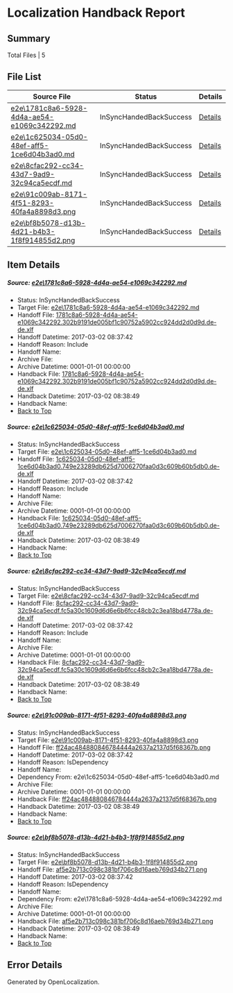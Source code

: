 # <a name='report-top'></a> Localization Handback Report

## Summary
 Total Files | 5

## File List
 Source File | Status | Details 
 ----------- | ------ | ------- 
 [e2e\1781c8a6-5928-4d4a-ae54-e1069c342292.md](https://github.com/OpenLocalizationTestOrg/ol-test4/blob/53e287e0fd0fe75ccb1dac412a261e2fa0166e8f/e2e/1781c8a6-5928-4d4a-ae54-e1069c342292.md) | InSyncHandedBackSuccess | [Details](#3e6154c1c33ff77cbf67831ae7d18947a54b23662)
 [e2e\1c625034-05d0-48ef-aff5-1ce6d04b3ad0.md](https://github.com/OpenLocalizationTestOrg/ol-test4/blob/53e287e0fd0fe75ccb1dac412a261e2fa0166e8f/e2e/1c625034-05d0-48ef-aff5-1ce6d04b3ad0.md) | InSyncHandedBackSuccess | [Details](#61cd4d0d2bd961b4b9ee964190676de3c784da6a3)
 [e2e\8cfac292-cc34-43d7-9ad9-32c94ca5ecdf.md](https://github.com/OpenLocalizationTestOrg/ol-test4/blob/53e287e0fd0fe75ccb1dac412a261e2fa0166e8f/e2e/8cfac292-cc34-43d7-9ad9-32c94ca5ecdf.md) | InSyncHandedBackSuccess | [Details](#aa654f24928d6907db0fed5f4a197a29a4869c4611)
 [e2e\91c009ab-8171-4f51-8293-40fa4a8898d3.png](https://github.com/OpenLocalizationTestOrg/ol-test4/blob/53e287e0fd0fe75ccb1dac412a261e2fa0166e8f/e2e/91c009ab-8171-4f51-8293-40fa4a8898d3.png) | InSyncHandedBackSuccess | [Details](#ff24ac484880846784444a2637a2137d5f68367b12)
 [e2e\bf8b5078-d13b-4d21-b4b3-1f8f914855d2.png](https://github.com/OpenLocalizationTestOrg/ol-test4/blob/53e287e0fd0fe75ccb1dac412a261e2fa0166e8f/e2e/bf8b5078-d13b-4d21-b4b3-1f8f914855d2.png) | InSyncHandedBackSuccess | [Details](#af5e2b713c098c381bf706c8d16aeb769d34b27113)

## Item Details
##### <a name='3e6154c1c33ff77cbf67831ae7d18947a54b23662'></a> Source: [e2e\1781c8a6-5928-4d4a-ae54-e1069c342292.md](https://github.com/OpenLocalizationTestOrg/ol-test4/blob/53e287e0fd0fe75ccb1dac412a261e2fa0166e8f/e2e/1781c8a6-5928-4d4a-ae54-e1069c342292.md)
* Status: InSyncHandedBackSuccess
* Target File: [e2e\1781c8a6-5928-4d4a-ae54-e1069c342292.md](https://github.com/OpenLocalizationTestOrg/ol-test4-dede/blob/bb9e79acad24f93ea04579a8ecb613cf73ece5c2/e2e/1781c8a6-5928-4d4a-ae54-e1069c342292.md)
* Handoff File: [1781c8a6-5928-4d4a-ae54-e1069c342292.302b9191de005bf1c90752a5902cc924dd2d0d9d.de-de.xlf](https://github.com/OpenLocalizationTestOrg/ol-test4-handoff/blob/f4d98deb52ed82ae7099eb70be134ac1ac438274/ol-handoff/OpenLocalizationTestOrg/ol-test4-dede/xinjiang/ht/1781c8a6-5928-4d4a-ae54-e1069c342292.302b9191de005bf1c90752a5902cc924dd2d0d9d.de-de.xlf)
* Handoff Datetime: 2017-03-02 08:37:42
* Handoff Reason: Include
* Handoff Name: 
* Archive File: 
* Archive Datetime: 0001-01-01 00:00:00
* Handback File: [1781c8a6-5928-4d4a-ae54-e1069c342292.302b9191de005bf1c90752a5902cc924dd2d0d9d.de-de.xlf](https://github.com/OpenLocalizationTestOrg/ol-test4-handback/blob/4283742e754890de2ac33f50e5a13214b8f8a52a/ol-handback/OpenLocalizationTestOrg/ol-test4-dede/xinjiang/ht/1781c8a6-5928-4d4a-ae54-e1069c342292.302b9191de005bf1c90752a5902cc924dd2d0d9d.de-de.xlf)
* Handback Datetime: 2017-03-02 08:38:49
* Handback Name: 
* [Back to Top](#report-top)

##### <a name='61cd4d0d2bd961b4b9ee964190676de3c784da6a3'></a> Source: [e2e\1c625034-05d0-48ef-aff5-1ce6d04b3ad0.md](https://github.com/OpenLocalizationTestOrg/ol-test4/blob/53e287e0fd0fe75ccb1dac412a261e2fa0166e8f/e2e/1c625034-05d0-48ef-aff5-1ce6d04b3ad0.md)
* Status: InSyncHandedBackSuccess
* Target File: [e2e\1c625034-05d0-48ef-aff5-1ce6d04b3ad0.md](https://github.com/OpenLocalizationTestOrg/ol-test4-dede/blob/bb9e79acad24f93ea04579a8ecb613cf73ece5c2/e2e/1c625034-05d0-48ef-aff5-1ce6d04b3ad0.md)
* Handoff File: [1c625034-05d0-48ef-aff5-1ce6d04b3ad0.749e23289db625d7006270faa0d3c609b60b5db0.de-de.xlf](https://github.com/OpenLocalizationTestOrg/ol-test4-handoff/blob/f4d98deb52ed82ae7099eb70be134ac1ac438274/ol-handoff/OpenLocalizationTestOrg/ol-test4-dede/xinjiang/ht/1c625034-05d0-48ef-aff5-1ce6d04b3ad0.749e23289db625d7006270faa0d3c609b60b5db0.de-de.xlf)
* Handoff Datetime: 2017-03-02 08:37:42
* Handoff Reason: Include
* Handoff Name: 
* Archive File: 
* Archive Datetime: 0001-01-01 00:00:00
* Handback File: [1c625034-05d0-48ef-aff5-1ce6d04b3ad0.749e23289db625d7006270faa0d3c609b60b5db0.de-de.xlf](https://github.com/OpenLocalizationTestOrg/ol-test4-handback/blob/4283742e754890de2ac33f50e5a13214b8f8a52a/ol-handback/OpenLocalizationTestOrg/ol-test4-dede/xinjiang/ht/1c625034-05d0-48ef-aff5-1ce6d04b3ad0.749e23289db625d7006270faa0d3c609b60b5db0.de-de.xlf)
* Handback Datetime: 2017-03-02 08:38:49
* Handback Name: 
* [Back to Top](#report-top)

##### <a name='aa654f24928d6907db0fed5f4a197a29a4869c4611'></a> Source: [e2e\8cfac292-cc34-43d7-9ad9-32c94ca5ecdf.md](https://github.com/OpenLocalizationTestOrg/ol-test4/blob/53e287e0fd0fe75ccb1dac412a261e2fa0166e8f/e2e/8cfac292-cc34-43d7-9ad9-32c94ca5ecdf.md)
* Status: InSyncHandedBackSuccess
* Target File: [e2e\8cfac292-cc34-43d7-9ad9-32c94ca5ecdf.md](https://github.com/OpenLocalizationTestOrg/ol-test4-dede/blob/bb9e79acad24f93ea04579a8ecb613cf73ece5c2/e2e/8cfac292-cc34-43d7-9ad9-32c94ca5ecdf.md)
* Handoff File: [8cfac292-cc34-43d7-9ad9-32c94ca5ecdf.fc5a30c1609d6d6e6b6fcc48cb2c3ea18bd4778a.de-de.xlf](https://github.com/OpenLocalizationTestOrg/ol-test4-handoff/blob/f4d98deb52ed82ae7099eb70be134ac1ac438274/ol-handoff/OpenLocalizationTestOrg/ol-test4-dede/xinjiang/ht/8cfac292-cc34-43d7-9ad9-32c94ca5ecdf.fc5a30c1609d6d6e6b6fcc48cb2c3ea18bd4778a.de-de.xlf)
* Handoff Datetime: 2017-03-02 08:37:42
* Handoff Reason: Include
* Handoff Name: 
* Archive File: 
* Archive Datetime: 0001-01-01 00:00:00
* Handback File: [8cfac292-cc34-43d7-9ad9-32c94ca5ecdf.fc5a30c1609d6d6e6b6fcc48cb2c3ea18bd4778a.de-de.xlf](https://github.com/OpenLocalizationTestOrg/ol-test4-handback/blob/4283742e754890de2ac33f50e5a13214b8f8a52a/ol-handback/OpenLocalizationTestOrg/ol-test4-dede/xinjiang/ht/8cfac292-cc34-43d7-9ad9-32c94ca5ecdf.fc5a30c1609d6d6e6b6fcc48cb2c3ea18bd4778a.de-de.xlf)
* Handback Datetime: 2017-03-02 08:38:49
* Handback Name: 
* [Back to Top](#report-top)

##### <a name='ff24ac484880846784444a2637a2137d5f68367b12'></a> Source: [e2e\91c009ab-8171-4f51-8293-40fa4a8898d3.png](https://github.com/OpenLocalizationTestOrg/ol-test4/blob/53e287e0fd0fe75ccb1dac412a261e2fa0166e8f/e2e/91c009ab-8171-4f51-8293-40fa4a8898d3.png)
* Status: InSyncHandedBackSuccess
* Target File: [e2e\91c009ab-8171-4f51-8293-40fa4a8898d3.png](https://github.com/OpenLocalizationTestOrg/ol-test4-dede/blob/bb9e79acad24f93ea04579a8ecb613cf73ece5c2/e2e/91c009ab-8171-4f51-8293-40fa4a8898d3.png)
* Handoff File: [ff24ac484880846784444a2637a2137d5f68367b.png](https://github.com/OpenLocalizationTestOrg/ol-test4-handoff/blob/f4d98deb52ed82ae7099eb70be134ac1ac438274/ol-handoff/OpenLocalizationTestOrg/ol-test4-dede/xinjiang/ht/ff24ac484880846784444a2637a2137d5f68367b.png)
* Handoff Datetime: 2017-03-02 08:37:42
* Handoff Reason: IsDependency
* Handoff Name: 
* Dependency From: e2e\1c625034-05d0-48ef-aff5-1ce6d04b3ad0.md
* Archive File: 
* Archive Datetime: 0001-01-01 00:00:00
* Handback File: [ff24ac484880846784444a2637a2137d5f68367b.png](https://github.com/OpenLocalizationTestOrg/ol-test4-handback/blob/4283742e754890de2ac33f50e5a13214b8f8a52a/ol-handback/OpenLocalizationTestOrg/ol-test4-dede/xinjiang/ht/ff24ac484880846784444a2637a2137d5f68367b.png)
* Handback Datetime: 2017-03-02 08:38:49
* Handback Name: 
* [Back to Top](#report-top)

##### <a name='af5e2b713c098c381bf706c8d16aeb769d34b27113'></a> Source: [e2e\bf8b5078-d13b-4d21-b4b3-1f8f914855d2.png](https://github.com/OpenLocalizationTestOrg/ol-test4/blob/53e287e0fd0fe75ccb1dac412a261e2fa0166e8f/e2e/bf8b5078-d13b-4d21-b4b3-1f8f914855d2.png)
* Status: InSyncHandedBackSuccess
* Target File: [e2e\bf8b5078-d13b-4d21-b4b3-1f8f914855d2.png](https://github.com/OpenLocalizationTestOrg/ol-test4-dede/blob/bb9e79acad24f93ea04579a8ecb613cf73ece5c2/e2e/bf8b5078-d13b-4d21-b4b3-1f8f914855d2.png)
* Handoff File: [af5e2b713c098c381bf706c8d16aeb769d34b271.png](https://github.com/OpenLocalizationTestOrg/ol-test4-handoff/blob/f4d98deb52ed82ae7099eb70be134ac1ac438274/ol-handoff/OpenLocalizationTestOrg/ol-test4-dede/xinjiang/ht/af5e2b713c098c381bf706c8d16aeb769d34b271.png)
* Handoff Datetime: 2017-03-02 08:37:42
* Handoff Reason: IsDependency
* Handoff Name: 
* Dependency From: e2e\1781c8a6-5928-4d4a-ae54-e1069c342292.md
* Archive File: 
* Archive Datetime: 0001-01-01 00:00:00
* Handback File: [af5e2b713c098c381bf706c8d16aeb769d34b271.png](https://github.com/OpenLocalizationTestOrg/ol-test4-handback/blob/4283742e754890de2ac33f50e5a13214b8f8a52a/ol-handback/OpenLocalizationTestOrg/ol-test4-dede/xinjiang/ht/af5e2b713c098c381bf706c8d16aeb769d34b271.png)
* Handback Datetime: 2017-03-02 08:38:49
* Handback Name: 
* [Back to Top](#report-top)


## Error Details

Generated by OpenLocalization.
